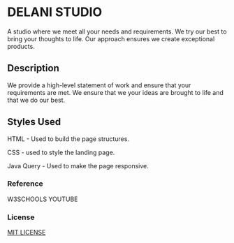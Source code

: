 # DELANI STUDIO

A studio where we meet all your needs and requirements. We try our best to bring your thoughts to life. Our approach ensures we create exceptional products.

## Description

We provide a high-level statement of work and ensure that your requirements are met. We ensure that we your ideas are brought to life and that we do our best.

## Styles Used

HTML - Used to build the page structures.

CSS - used to style the landing page.

Java Query - Used to make the page responsive.

### Reference

W3SCHOOLS YOUTUBE

### License

[MIT LICENSE](License.txt)
